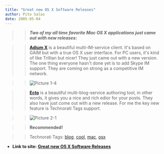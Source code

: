 ```yaml
---
title: "Great new OS X Software Releases"
author: Pito Salas
date: 2005-05-04
---
```



>>

>> **_Two of my all time favorite Mac OS X applications just came out with new
releases:_**

>>

>> **[Adium X](<http://www.adiumx.com/>)** is a beautiful multi-IM-service
client. It's based on GAIM but with a true OS X user interface. For PC users,
it's kind of like Trillian but nicer! They just came out with a new version.
The one thing everyone hasn't done yet is to add Skype IM support. They are
coming on strong as a competitive IM network.

>>

>> ![Picture
1-4](https://i0.wp.com/s3.media.squarespace.com/production/1075723/12829350/weblogs/Picture%25201-4.jpg?resize=49%2C252)

>>

>> **[Ecto](<http://ecto.kung-foo.tv/>)** is a beautiful multi-blog-service
authoring tool, in other words, it gives you a nice and rich edior for your
posts. They also have just come out with a new release. For me the key new
feature is Technorati Tags support.

>>

>> ![Picture
2-1](https://i0.wp.com/s3.media.squarespace.com/production/1075723/12829350/weblogs/images/Picture-2.jpg?resize=279%2C299)

>>

>> **Recommended!**

>>

>> Technorati Tags: [blog](<http://technorati.com/tag/blog>),
[cool](<http://technorati.com/tag/cool>),
[mac](<http://technorati.com/tag/mac>), [osx](<http://technorati.com/tag/osx>)


* **Link to site:** **[Great new OS X Software Releases](None)**
